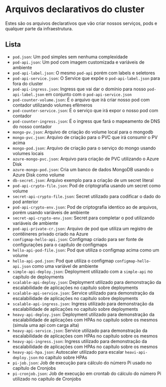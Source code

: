 # Arquivos declarativos do cluster

Estes são os arquivos declarativos que vão criar nossos serviços, pods e qualquer parte da infraestrutura.

## Lista

- `pod.json`: Um pod simples sem nenhuma complexidade
- `pod-api.json`: Um pod com imagem customizada e variáveis de ambiente
- `pod-api-label.json`: O mesmo `pod-api` porém com labels e seletores
- `pod-api-service.json`: O Service que expõe o `pod-api-label.json` para fora do cluster
- `pod-api-ingress.json`: Ingress que vai dar o domínio para nosso `pod-api-label.json` em conjunto com o `pod-api-service.json`
- `pod-counter-volume.json`: É o arquivo que irá criar nosso pod com contador utilizando volumes efêmeros
- `pod-counter-service.json`: É o serviço que irá expor o nosso pod com contador
- `pod-counter-ingress.json`: É o ingress que fará o mapeamento de DNS do nosso contador
- `mongo-pv.json`: Arquivo de criação do volume local para o mongodb
- `mongo-pvc.json`: Arquivo de criação para o PVC que irá consumir o PV acima
- `mongo-pod.json`: Arquivo de criação para o serviço do mongo usando volumes locais
- `azure-mongo-pvc.json`: Arquivo para criação de PVC utilizando o Azure Disk
- `azure-mongo-pod.json`: Cria um banco de dados MongoDB usando o Azure Disk como volume
- `db-secret.json`: Arquivo exemplo para a criação de um secret literal
- `pod-api-crypto-file.json`: Pod de criptografia usando um secret como volume
- `secret-api-crypto-file.json`: Secret utilizado para codificar o dado do pod anterior
- `pod-api-crypto-env.json`: Pod de criptografia identico ao de arquivos, porém usando variáveis de ambiente
- `secret-api-crypto-env.json`: Secret para completar o pod utilizando variáveis de ambiente
- `pod-api-private-cr.json`: Arquivo de pod que utiliza um registro de contêineres privado criado na Azure
- `configmap-hello-api.json`: Configmap criado para ser fonte de configurações para o capítulo de configmaps
- `hello-api-pod-file.json`: Pod que utiliza o configmap acima como um volume
- `hello-api-pod.json`: Pod que utiliza o configmap `configmap-hello-api.json` como uma variável de ambiente
- `simple-api-deploy.json`: Deployment utilizado com a `simple-api` no capítulo de deployments
- `scalable-api-deploy.json`: Deployment utilizado para demonstração da escalabilidade de aplicações no capítulo sobre deployments
- `scalable-api-service.json`: Service utilizado para demonstração da escalabilidade de aplicações no capítulo sobre deployments
- `scalable-api-ingress.json`: Ingress utilizado para demonstração da escalabilidade de aplicações no capítulo sobre deployments
- `heavy-api-deploy.json`: Deployment utilizado para demonstração da escalabilidade de aplicações com HPAs no capítulo sobre os mesmos (simula uma api com carga alta)
- `heavy-api-service.json`: Service utilizado para demonstração da escalabilidade de aplicações com HPAs no capítulo sobre os mesmos
- `heavy-api-ingress.json`: Ingress utilizado para demonstração da escalabilidade de aplicações com HPAs no capítulo sobre os mesmos
- `heavy-api-hpa.json`: Autoscaler utilizado para escalar `heavi-api-deploy.json` no capítulo sobre HPAs
- `pi-job.json`: Job de execução para cálculo do número Pi usado no capítulo de Cronjobs
- `pi-cronjob.json`: Job de execução em crontab do cálculo do número Pi utilizado no capítulo de Cronjobs
